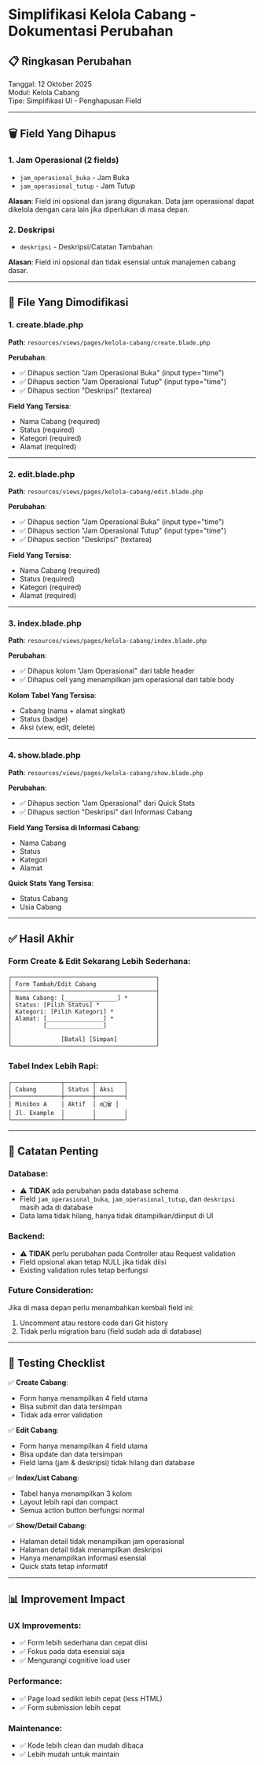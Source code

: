 # Simplifikasi Kelola Cabang - Dokumentasi Perubahan

## 📋 **Ringkasan Perubahan**

Tanggal: 12 Oktober 2025  
Modul: Kelola Cabang  
Tipe: Simplifikasi UI - Penghapusan Field

---

## 🗑️ **Field Yang Dihapus**

### 1. **Jam Operasional (2 fields)**

-   `jam_operasional_buka` - Jam Buka
-   `jam_operasional_tutup` - Jam Tutup

**Alasan**: Field ini opsional dan jarang digunakan. Data jam operasional dapat dikelola dengan cara lain jika diperlukan di masa depan.

### 2. **Deskripsi**

-   `deskripsi` - Deskripsi/Catatan Tambahan

**Alasan**: Field ini opsional dan tidak esensial untuk manajemen cabang dasar.

---

## 📁 **File Yang Dimodifikasi**

### 1. **create.blade.php**

**Path**: `resources/views/pages/kelola-cabang/create.blade.php`

**Perubahan**:

-   ✅ Dihapus section "Jam Operasional Buka" (input type="time")
-   ✅ Dihapus section "Jam Operasional Tutup" (input type="time")
-   ✅ Dihapus section "Deskripsi" (textarea)

**Field Yang Tersisa**:

-   Nama Cabang (required)
-   Status (required)
-   Kategori (required)
-   Alamat (required)

---

### 2. **edit.blade.php**

**Path**: `resources/views/pages/kelola-cabang/edit.blade.php`

**Perubahan**:

-   ✅ Dihapus section "Jam Operasional Buka" (input type="time")
-   ✅ Dihapus section "Jam Operasional Tutup" (input type="time")
-   ✅ Dihapus section "Deskripsi" (textarea)

**Field Yang Tersisa**:

-   Nama Cabang (required)
-   Status (required)
-   Kategori (required)
-   Alamat (required)

---

### 3. **index.blade.php**

**Path**: `resources/views/pages/kelola-cabang/index.blade.php`

**Perubahan**:

-   ✅ Dihapus kolom "Jam Operasional" dari table header
-   ✅ Dihapus cell yang menampilkan jam operasional dari table body

**Kolom Tabel Yang Tersisa**:

-   Cabang (nama + alamat singkat)
-   Status (badge)
-   Aksi (view, edit, delete)

---

### 4. **show.blade.php**

**Path**: `resources/views/pages/kelola-cabang/show.blade.php`

**Perubahan**:

-   ✅ Dihapus section "Jam Operasional" dari Quick Stats
-   ✅ Dihapus section "Deskripsi" dari Informasi Cabang

**Field Yang Tersisa di Informasi Cabang**:

-   Nama Cabang
-   Status
-   Kategori
-   Alamat

**Quick Stats Yang Tersisa**:

-   Status Cabang
-   Usia Cabang

---

## ✅ **Hasil Akhir**

### Form Create & Edit Sekarang Lebih Sederhana:

```
┌─────────────────────────────────────────┐
│ Form Tambah/Edit Cabang                 │
├─────────────────────────────────────────┤
│ Nama Cabang: [_______________] *        │
│ Status: [Pilih Status] *                │
│ Kategori: [Pilih Kategori] *            │
│ Alamat: [________________] *            │
│         [________________]              │
│                                         │
│              [Batal] [Simpan]           │
└─────────────────────────────────────────┘
```

### Tabel Index Lebih Rapi:

```
┌──────────────┬────────┬────────┐
│ Cabang       │ Status │ Aksi   │
├──────────────┼────────┼────────┤
│ Minibox A    │ Aktif  │ ⚙️📝🗑️ │
│ Jl. Example  │        │        │
└──────────────┴────────┴────────┘
```

---

## 🔄 **Catatan Penting**

### Database:

-   ⚠️ **TIDAK** ada perubahan pada database schema
-   Field `jam_operasional_buka`, `jam_operasional_tutup`, dan `deskripsi` masih ada di database
-   Data lama tidak hilang, hanya tidak ditampilkan/diinput di UI

### Backend:

-   ⚠️ **TIDAK** perlu perubahan pada Controller atau Request validation
-   Field opsional akan tetap NULL jika tidak diisi
-   Existing validation rules tetap berfungsi

### Future Consideration:

Jika di masa depan perlu menambahkan kembali field ini:

1. Uncomment atau restore code dari Git history
2. Tidak perlu migration baru (field sudah ada di database)

---

## 🧪 **Testing Checklist**

✅ **Create Cabang**:

-   Form hanya menampilkan 4 field utama
-   Bisa submit dan data tersimpan
-   Tidak ada error validation

✅ **Edit Cabang**:

-   Form hanya menampilkan 4 field utama
-   Bisa update dan data tersimpan
-   Field lama (jam & deskripsi) tidak hilang dari database

✅ **Index/List Cabang**:

-   Tabel hanya menampilkan 3 kolom
-   Layout lebih rapi dan compact
-   Semua action button berfungsi normal

✅ **Show/Detail Cabang**:

-   Halaman detail tidak menampilkan jam operasional
-   Halaman detail tidak menampilkan deskripsi
-   Hanya menampilkan informasi esensial
-   Quick stats tetap informatif

---

## 📊 **Improvement Impact**

### UX Improvements:

-   ✅ Form lebih sederhana dan cepat diisi
-   ✅ Fokus pada data esensial saja
-   ✅ Mengurangi cognitive load user

### Performance:

-   ✅ Page load sedikit lebih cepat (less HTML)
-   ✅ Form submission lebih cepat

### Maintenance:

-   ✅ Kode lebih clean dan mudah dibaca
-   ✅ Lebih mudah untuk maintain
